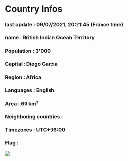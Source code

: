 # Country  Infos
### last update : 09/07/2021, 20:21:45 (France time)

### name : British Indian Ocean Territory
### Population : 3'000
### Capital : Diego Garcia
### Region : Africa
### Languages : English
### Area : 60 km²
### Neighboring countries : 
### Timezones : UTC+06:00

### Flag :
![](https://restcountries.eu/data/iot.svg)